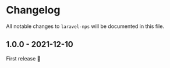 # Changelog

All notable changes to `laravel-nps` will be documented in this file.

## 1.0.0 - 2021-12-10

First release 🚀
